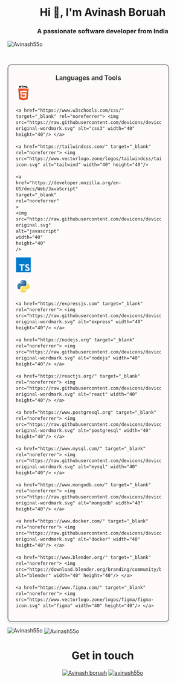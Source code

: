 <h1 align="center">Hi 👋, I'm Avinash Boruah</h1>
<h3 align="center">A passionate software developer from India</h3>

<p align="left">
  <img
    src="https://komarev.com/ghpvc/?username=Avinash55o&label=Profile%20views&color=0e75b6&style=flat"
    alt="Avinash55o"
  />
</p>

<p>
  <img src="" alt="" />
</p>


<div style="display: flex;gap:240px;">
  <div
align="left"
    style="
      border: 2px solid gray;
        border-radius: 10px; 
        background-color: snow;
        padding: 20px;
        padding-top: 0px; 
        margin: 0;
        max-width: 24rem;
        min-height: 14rem;
        box-shadow: 0 4px 8px rgba(0, 0, 0, 0.1);
    "
  >
    <h3 style="font-size: 1.2em; margin-bottom: 10px; color: #333;text-align: center;">
     Languages and Tools
    </h3>
    <a href="https://www.w3.org/html/" target="_blank" rel="noreferrer"> <img src="https://raw.githubusercontent.com/devicons/devicon/master/icons/html5/html5-original-wordmark.svg" alt="html5" width="40" height="40"/> </a>

    <a href="https://www.w3schools.com/css/" target="_blank" rel="noreferrer"> <img src="https://raw.githubusercontent.com/devicons/devicon/master/icons/css3/css3-original-wordmark.svg" alt="css3" width="40" height="40"/> </a>

    <a href="https://tailwindcss.com/" target="_blank" rel="noreferrer"> <img src="https://www.vectorlogo.zone/logos/tailwindcss/tailwindcss-icon.svg" alt="tailwind" width="40" height="40"/>

    <a
    href="https://developer.mozilla.org/en-US/docs/Web/JavaScript"
    target="_blank"
    rel="noreferrer"
    >
    <img
    src="https://raw.githubusercontent.com/devicons/devicon/master/icons/javascript/javascript-original.svg"
    alt="javascript"
    width="40"
    height="40"
    />
   </a>
   <a href="https://www.typescriptlang.org/" target="_blank" rel="noreferrer"> <img src="https://raw.githubusercontent.com/devicons/devicon/master/icons/typescript/typescript-original.svg" alt="typescript" width="40" height="40"/> </a>

   <a href="https://www.python.org" target="_blank" rel="noreferrer"> <img src="https://raw.githubusercontent.com/devicons/devicon/master/icons/python/python-original.svg" alt="python" width="40" height="40"> </a>
     
    <a href="https://expressjs.com" target="_blank" rel="noreferrer"> <img src="https://raw.githubusercontent.com/devicons/devicon/master/icons/express/express-original-wordmark.svg" alt="express" width="40" height="40"/> </a>

    <a href="https://nodejs.org" target="_blank" rel="noreferrer"> <img src="https://raw.githubusercontent.com/devicons/devicon/master/icons/nodejs/nodejs-original-wordmark.svg" alt="nodejs" width="40" height="40"/> </a>

    <a href="https://reactjs.org/" target="_blank" rel="noreferrer"> <img src="https://raw.githubusercontent.com/devicons/devicon/master/icons/react/react-original-wordmark.svg" alt="react" width="40" height="40"/> </a> 

    <a href="https://www.postgresql.org" target="_blank" rel="noreferrer"> <img src="https://raw.githubusercontent.com/devicons/devicon/master/icons/postgresql/postgresql-original-wordmark.svg" alt="postgresql" width="40" height="40"/> </a>

    <a href="https://www.mysql.com/" target="_blank" rel="noreferrer"> <img src="https://raw.githubusercontent.com/devicons/devicon/master/icons/mysql/mysql-original-wordmark.svg" alt="mysql" width="40" height="40"/> </a> 

    <a href="https://www.mongodb.com/" target="_blank" rel="noreferrer"> <img src="https://raw.githubusercontent.com/devicons/devicon/master/icons/mongodb/mongodb-original-wordmark.svg" alt="mongodb" width="40" height="40"/> </a>

    <a href="https://www.docker.com/" target="_blank" rel="noreferrer"> <img src="https://raw.githubusercontent.com/devicons/devicon/master/icons/docker/docker-original-wordmark.svg" alt="docker" width="40" height="40"/> </a>

    <a href="https://www.blender.org/" target="_blank" rel="noreferrer"> <img src="https://download.blender.org/branding/community/blender_community_badge_white.svg" alt="blender" width="40" height="40"/> </a> 

    <a href="https://www.figma.com/" target="_blank" rel="noreferrer"> <img src="https://www.vectorlogo.zone/logos/figma/figma-icon.svg" alt="figma" width="40" height="40"/> </a>
  </div>

  <div align="right">
    <img src="Coding-bro.svg" alt="img" height="300">
  </div>
</div>



<p>
  <img
    align="left"
    src="https://github-readme-stats.vercel.app/api/top-langs?username=Avinash55o&show_icons=true&locale=en&layout=compact"
    alt="Avinash55o"
  />
</p>

<p>
  &nbsp;<img
    align="center"
    src="https://github-readme-stats.vercel.app/api?username=Avinash55o&show_icons=true&locale=en"
    alt="Avinash55o"
  />
</p>

<h1 align="center">Get in touch</h1>
<p align="center">
  <a href="https://linkedin.com/in/avinash-boruah-7a4380250" target="blank"
    ><img
      align="center"
      src="https://raw.githubusercontent.com/rahuldkjain/github-profile-readme-generator/master/src/images/icons/Social/linked-in-alt.svg"
      alt="Avinash boruah"
      height="30"
      width="40"
  /></a>
  <a href="https://instagram.com/avinash55o" target="blank"
    ><img
      align="center"
      src="https://raw.githubusercontent.com/rahuldkjain/github-profile-readme-generator/master/src/images/icons/Social/instagram.svg"
      alt="avinash55o"
      height="30"
      width="40"
  /></a>
</p>
